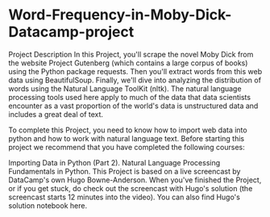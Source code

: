 # Word-Frequency-in-Moby-Dick-Datacamp-project
Project Description
In this Project, you'll scrape the novel Moby Dick from the website Project Gutenberg (which contains a large corpus of books) using the Python package requests. Then you'll extract words from this web data using BeautifulSoup. Finally, we'll dive into analyzing the distribution of words using the Natural Language ToolKit (nltk). The natural language processing tools used here apply to much of the data that data scientists encounter as a vast proportion of the world's data is unstructured data and includes a great deal of text.

To complete this Project, you need to know how to import web data into python and how to work with natural language text. Before starting this project we recommend that you have completed the following courses:

Importing Data in Python (Part 2).
Natural Language Processing Fundamentals in Python.
This Project is based on a live screencast by DataCamp's own Hugo Bowne-Anderson. When you've finished the Project, or if you get stuck, do check out the screencast with Hugo's solution (the screencast starts 12 minutes into the video). You can also find Hugo's solution notebook here.
